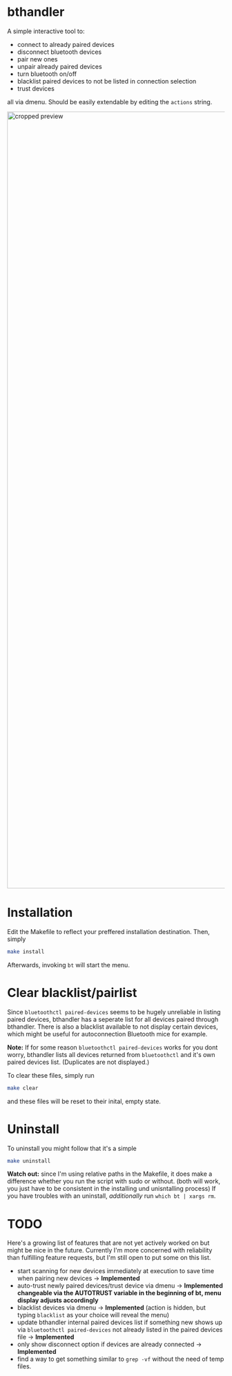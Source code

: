 # bthandler
A simple interactive tool to:
- connect to already paired devices
- disconnect bluetooth devices
- pair new ones
- unpair already paired devices
- turn bluetooth on/off
- blacklist paired devices to not be listed in connection selection
- trust devices

all via dmenu. Should be easily extendable by editing the `actions` string.

<img src="/../assets/cropped.png" alt="cropped preview" width="1800">

# Installation
Edit the Makefile to reflect your preffered installation destination. Then, simply

```bash
make install
```

Afterwards, invoking `bt` will start the menu.

# Clear blacklist/pairlist

Since `bluetoothctl paired-devices` seems to be hugely unreliable in listing paired devices, bthandler has a seperate list for all devices paired through bthandler.
There is also a blacklist available to not display certain devices, which might be useful for autoconnection Bluetooth mice for example.

**Note:** If for some reason `bluetoothctl paired-devices` works for you dont worry, bthandler lists all devices returned from `bluetoothctl` and it's own paired devices list. (Duplicates are not displayed.)

To clear these files, simply run
```bash
make clear
```
and these files will be reset to their inital, empty state.

# Uninstall

To uninstall you might follow that it's a simple
```bash
make uninstall
```
**Watch out:** since I'm using relative paths in the Makefile, it does make a difference whether you run the script with sudo or without. (both will work, you just have to be consistent in the installing und unisntalling process)
If you have troubles with an uninstall, _additionally_ run `which bt | xargs rm`.

# TODO

Here's a growing list of features that are not yet actively worked on but might be nice in the future. Currently I'm more concerned with reliability than fulfilling feature requests, but I'm still open to put some on this list.

- start scanning for new devices immediately at execution to save time when pairing new devices -> **Implemented**
- auto-trust newly paired devices/trust device via dmenu -> **Implemented changeable via the AUTOTRUST variable in the beginning of bt, menu display adjusts accordingly**
- blacklist devices via dmenu	-> **Implemented** (action is hidden, but typing `blacklist` as your choice will reveal the menu)
- update bthandler internal paired devices list if something new shows up via `bluetoothctl paired-devices` not already listed in the paired devices file -> **Implemented**
- only show disconnect option if devices are already connected -> **Implemented**
- find a way to get something similar to `grep -vf` without the need of temp files.
